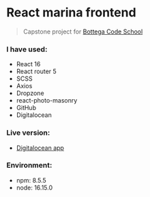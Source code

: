 # React marina frontend

> Capstone project for [Bottega Code School](https://bottega.tech/)

### I have used:

- React 16
- React router 5
- SCSS
- Axios
- Dropzone
- react-photo-masonry
- GitHub
- Digitalocean

### Live version:

- [Digitalocean app](https://king-prawn-app-dr5rk.ondigitalocean.app/)

### Environment:

+ npm: 8.5.5
+ node: 16.15.0
